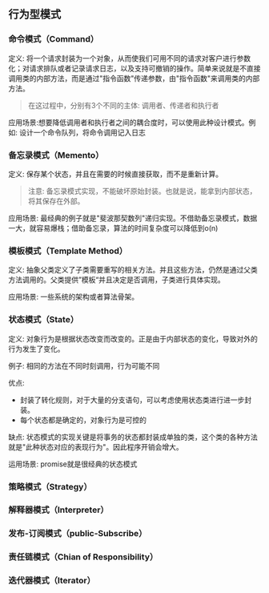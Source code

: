 ## 行为型模式
### 命令模式（Command）
定义: 将一个请求封装为一个对象，从而使我们可用不同的请求对客户进行参数化；对请求排队或者记录请求日志，以及支持可撤销的操作。简单来说就是不直接调用类的内部方法，而是通过"指令函数"传递参数，由"指令函数"来调用类的内部方法。

> 在这过程中，分别有3个不同的主体: 调用者、传递者和执行者

应用场景:想要降低调用者和执行者之间的耦合度时，可以使用此种设计模式。例如: 设计一个命令队列，将命令调用记入日志

### 备忘录模式（Memento）
定义: 保存某个状态，并且在需要的时候直接获取，而不是重新计算。

> 注意: 备忘录模式实现，不能破坏原始封装。也就是说，能拿到内部状态，将其保存在外部。

应用场景: 最经典的例子就是"斐波那契数列"递归实现。不借助备忘录模式，数据一大，就容易爆栈；借助备忘录，算法的时间复杂度可以降低到o(n)
### 模板模式（Template Method）
定义: 抽象父类定义了子类需要重写的相关方法。并且这些方法，仍然是通过父类方法调用的。父类提供”模板“并且决定是否调用，子类进行具体实现。

应用场景: 一些系统的架构或者算法骨架。
### 状态模式（State）
定义: 对象行为是根据状态改变而改变的。正是由于内部状态的变化，导致对外的行为发生了变化。

例子: 相同的方法在不同时刻调用，行为可能不同

优点: 
  - 封装了转化规则，对于大量的分支语句，可以考虑使用状态类进行进一步封装。
  - 每个状态都是确定的，对象行为是可控的

缺点: 状态模式的实现关键是将事务的状态都封装成单独的类，这个类的各种方法就是"此种状态对应的表现行为"。因此程序开销会增大。

运用场景: promise就是很经典的状态模式
### 策略模式（Strategy）
### 解释器模式（Interpreter）
### 发布-订阅模式（public-Subscribe）
### 责任链模式（Chian of Responsibility）
### 迭代器模式（Iterator）